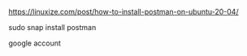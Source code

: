 https://linuxize.com/post/how-to-install-postman-on-ubuntu-20-04/


sudo snap install postman


google account




<!-- ## wrong 
https://nextgentips.com/2021/12/09/how-to-install-postman-client-on-ubuntu-21-10/

1. Run system updates
We need to update our system repositories to make them up to date. Run system updates with the following command.

$ sudo apt update && apt upgrade -y

wget https://dl.pstmn.io/download/latest/linux64 -O postman-linux-x64.tar.gz

sudo tar -xzf postman-linux-x64.tar.gz -C /opt

sudo ln -s /opt/Postman/Postman /usr/bin/postman

postman -->